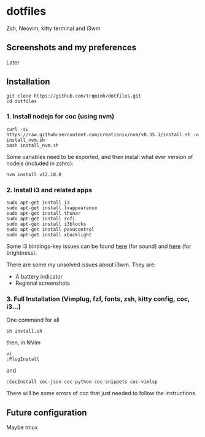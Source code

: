 # dotfiles
Zsh, Neovim, kitty terminal and i3wm
## Screenshots and my preferences
Later
## Installation
```
git clone https://github.com/trqminh/dotfiles.git
cd dotfiles
```
### 1. Install nodejs for coc (using nvm)
```
curl -sL https://raw.githubusercontent.com/creationix/nvm/v0.35.3/install.sh -o install_nvm.sh
bash install_nvm.sh
```
Some variables need to be exported, and then install what ever version of nodejs (included in zshrc):
```
nvm install v12.18.0
```
### 2. Install i3 and related apps
```
sudo apt-get install i3
sudo apt-get install lxappearance
sudo apt-get install thunar
sudo apt-get install rofi
sudo apt-get install i3blocks
sudo apt-get install pavucontrol
sudo apt-get install xbacklight
```
Some i3 bindings-key issues can be found [here](https://github.com/vivien/i3blocks-contrib/commit/1b3efc6e44ca2a01da2fb23ac60dbfc49bdec33c) (for sound) and [here](https://sourabhtk37.github.io/blog/post/brightness-and-volume-control-i3/) (for brightness).   

There are some my unsolved issues about i3wm. They are:   
- A battery indicator
- Regional screenshots



### 3. Full Installation (Vimplug, fzf, fonts, zsh, kitty config, coc, i3...)
One command for all
```
sh install.sh
```
then, in NVim
```
vi
:PlugInstall
```
and
```
:CocInstall coc-json coc-python coc-snippets coc-vimlsp
```
There will be some errors of coc that just needed to follow the instructions.

## Future configuration
Maybe tmux


